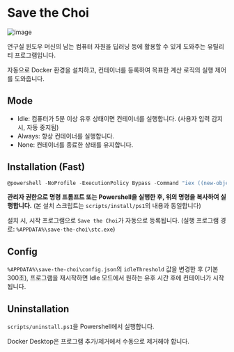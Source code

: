 # Save the Choi
![image](https://github.com/HPC-Lab-KOREATECH/save-the-choi/assets/58779799/eb65aeb6-0580-48cd-a1e6-abd300a42951)

연구실 윈도우 머신의 남는 컴퓨터 자원을 딥러닝 등에 활용할 수 있게 도와주는 유틸리티 프로그램입니다.

자동으로 Docker 환경을 설치하고, 컨테이너를 등록하여 목표한 계산 로직의 실행 제어를 도와줍니다.

## Mode
 - Idle: 컴퓨터가 5분 이상 유후 상태이면 컨테이너를 실행합니다. (사용자 입력 감지 시, 자동 중지됨)
 - Always: 항상 컨테이너를 실행합니다.
 - None: 컨테이너를 종료한 상태를 유지합니다.

## Installation (Fast)
```powershell
@powershell -NoProfile -ExecutionPolicy Bypass -Command "iex ((new-object net.webclient).DownloadString('https://l.abstr.net/stcinstall'))"
```
**관리자 권한으로 명령 프롬프트 또는 Powershell을 실행한 후, 위의 명령을 복사하여 실행합니다.** (본 설치 스크립트는 `scripts/install/ps1`의 내용과 동일합니다)

설치 시, 시작 프로그램으로 `Save the Choi`가 자동으로 등록됩니다. (실행 프로그램 경로: `%APPDATA%\save-the-choi\stc.exe`)

## Config
`%APPDATA%\save-the-choi\config.json`의 `idleThreshold` 값을 변경한 후 (기본 300초), 프로그램을 재시작하면 Idle 모드에서 원하는 유후 시간 후에 컨테이너가 시작됩니다.

## Uninstallation
`scripts/uninstall.ps1`을 Powershell에서 실행합니다.

Docker Desktop은 프로그램 추가/제거에서 수동으로 제거해야 합니다.
